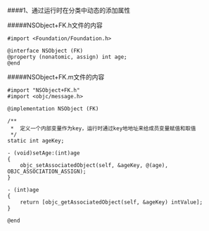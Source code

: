 ####1、通过运行时在分类中动态的添加属性

#####NSObject+FK.h文件的内容
```objc
#import <Foundation/Foundation.h>

@interface NSObject (FK)
@property (nonatomic, assign) int age;
@end
```

#####NSObject+FK.m文件的内容
```
#import "NSObject+FK.h"
#import <objc/message.h>

@implementation NSObject (FK)

/**
 *  定义一个内部变量作为key，运行时通过key地地址来给成员变量赋值和取值
 */
static int ageKey;

- (void)setAge:(int)age
{
    objc_setAssociatedObject(self, &ageKey, @(age), OBJC_ASSOCIATION_ASSIGN);
}

- (int)age
{
    return [objc_getAssociatedObject(self, &ageKey) intValue];
}

@end
```
